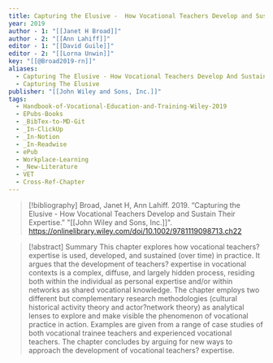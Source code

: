 ```yaml
---
title: Capturing the Elusive -  How Vocational Teachers Develop and Sustain Their Expertise
year: 2019
author - 1: "[[Janet H Broad]]"
author - 2: "[[Ann Lahiff]]"
editor - 1: "[[David Guile]]"
editor - 2: "[[Lorna Unwin]]"
key: "[[@Broad2019-rn]]"
aliases:
  - Capturing The Elusive - How Vocational Teachers Develop And Sustain Their Expertise
  - Capturing The Elusive
publisher: "[[John Wiley and Sons, Inc.]]"
tags:
  - Handbook-of-Vocational-Education-and-Training-Wiley-2019
  - EPubs-Books
  - _BibTex-to-MD-Git
  - _In-ClickUp
  - _In-Notion
  - _In-Readwise
  - ePub
  - Workplace-Learning
  - _New-Literature
  - VET
  - Cross-Ref-Chapter
---
```


> [!bibliography]
> Broad, Janet H, Ann Lahiff. 2019. “Capturing the Elusive -  How Vocational Teachers Develop and Sustain Their Expertise.” "[[John Wiley and Sons, Inc.]]". https://onlinelibrary.wiley.com/doi/10.1002/9781119098713.ch22

> [!abstract]
> Summary This chapter explores how vocational teachers? expertise is used, developed, and sustained (over time) in practice. It argues that the development of teachers? expertise in vocational contexts is a complex, diffuse, and largely hidden process, residing both within the individual as personal expertise and/or within networks as shared vocational knowledge. The chapter employs two different but complementary research methodologies (cultural historical activity theory and actor?network theory) as analytical lenses to explore and make visible the phenomenon of vocational practice in action. Examples are given from a range of case studies of both vocational trainee teachers and experienced vocational teachers. The chapter concludes by arguing for new ways to approach the development of vocational teachers? expertise.